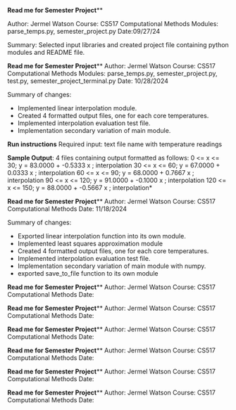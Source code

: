 ************Read me for Semester Project**************

Author: Jermel Watson
Course: CS517 Computational Methods
Modules: parse_temps.py, semester_project.py
Date:09/27/24

Summary: Selected input libraries and created project file containing python modules and README file.

************Read me for Semester Project**************
Author: Jermel Watson
Course: CS517 Computational Methods
Modules: parse_temps.py, semester_project.py, test.py, semester_project_terminal.py
Date: 10/28/2024

Summary of changes: 
- Implemented linear interpolation module.  
- Created 4 formatted output files, one for each core temperatures.
- Implemented interpolation evaluation test file.
- Implementation secondary variation of main module.

**Run instructions**
Required input: text file name with temperature readings

**Sample Output**:
4 files containing output formatted as follows:
  0 <= x <= 	        30; y = 	   83.0000 + 			-0.5333 x ; interpolation
 30 <= x <= 	        60; y = 	   67.0000 + 			 0.0333 x ; interpolation
 60 <= x <= 	        90; y = 	   68.0000 + 			 0.7667 x ; interpolation
 90 <= x <= 	       120; y = 	   91.0000 + 			-0.1000 x ; interpolation
120 <= x <= 	       150; y = 	   88.0000 + 			-0.5667 x ; interpolation*

************Read me for Semester Project**************
Author: Jermel Watson
Course: CS517 Computational Methods
Date: 11/18/2024

Summary of changes: 
- Exported linear interpolation function into its own module.  
- Implemented least squares approximation module
- Created 4 formatted output files, one for each core temperatures.
- Implemented interpolation evaluation test file.
- Implementation secondary variation of main module with numpy.
- exported save_to_file function to its own module

************Read me for Semester Project**************
Author: Jermel Watson
Course: CS517 Computational Methods
Date:

************Read me for Semester Project**************
Author: Jermel Watson
Course: CS517 Computational Methods
Date:

************Read me for Semester Project**************
Author: Jermel Watson
Course: CS517 Computational Methods
Date:

************Read me for Semester Project**************
Author: Jermel Watson
Course: CS517 Computational Methods
Date:

************Read me for Semester Project**************
Author: Jermel Watson
Course: CS517 Computational Methods
Date:

************Read me for Semester Project**************
Author: Jermel Watson
Course: CS517 Computational Methods
Date:


